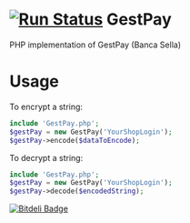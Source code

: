 [![Run Status](https://github.com/mlocati/GestPay)](https://github.com/mlocati/GestPay)
GestPay
=======

PHP implementation of GestPay (Banca Sella)

Usage
=====

To encrypt a string:
```php
include 'GestPay.php';
$gestPay = new GestPay('YourShopLogin');
$gestPay->encode($dataToEncode);
```

To decrypt a string:
```php
include 'GestPay.php';
$gestPay = new GestPay('YourShopLogin');
$gestPay->decode($encodedString);
```


[![Bitdeli Badge](https://d2weczhvl823v0.cloudfront.net/mlocati/gestpay/trend.png)](https://bitdeli.com/free "Bitdeli Badge")

